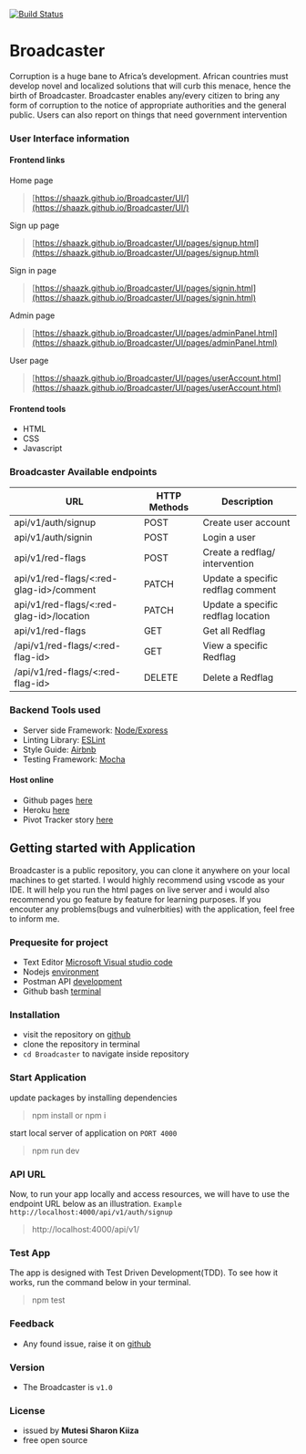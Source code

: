 [![Build Status](https://travis-ci.org/shaazk/Broadcaster.svg?branch=develop)](https://travis-ci.org/shaazk/Broadcaster)


# Broadcaster
Corruption is a huge bane to Africa’s development. African countries must develop novel and localized solutions that will curb this menace, hence the birth of Broadcaster. Broadcaster enables any/every citizen to bring any form of corruption to the notice of appropriate authorities and the general public. Users can also report on things that need government intervention

### User Interface information

#### Frontend links

Home page
>[https://shaazk.github.io/Broadcaster/UI/](https://shaazk.github.io/Broadcaster/UI/)


Sign up page
>[https://shaazk.github.io/Broadcaster/UI/pages/signup.html](https://shaazk.github.io/Broadcaster/UI/pages/signup.html)


Sign in page
>[https://shaazk.github.io/Broadcaster/UI/pages/signin.html](https://shaazk.github.io/Broadcaster/UI/pages/signin.html)


Admin page
>[https://shaazk.github.io/Broadcaster/UI/pages/adminPanel.html](https://shaazk.github.io/Broadcaster/UI/pages/adminPanel.html)


User page
>[https://shaazk.github.io/Broadcaster/UI/pages/userAccount.html](https://shaazk.github.io/Broadcaster/UI/pages/userAccount.html)


#### Frontend tools
- HTML
- CSS
- Javascript

### Broadcaster Available endpoints
|     URL     |     HTTP Methods     |     Description     |
| ----------- | -------------------- | ------------------- |
|api/v1/auth/signup | POST | Create user account |
|api/v1/auth/signin |POST  | Login a user |
|api/v1/red-flags|POST| Create a redflag/ intervention|
|api/v1/red-flags/<:red-glag-id>/comment|PATCH|Update a specific redflag comment|
|api/v1/red-flags/<:red-glag-id>/location|PATCH|Update a specific redflag location|
|api/v1/red-flags|GET|Get all Redflag|
|/api/v1/red-flags/<:red-flag-id>|GET|View a specific Redflag|
|/api/v1/red-flags/<:red-flag-id>|DELETE|Delete a Redflag|


### Backend Tools used
 - Server side Framework: [Node/Express](https://expressjs.com/)
 - Linting Library: [ESLint](https://eslint.org/)
 - Style Guide: [Airbnb](https://github.com/airbnb/javascript)
 - Testing Framework: [Mocha](https://mochajs.org/)

#### Host online
 - Github pages [here](https://shaazk.github.io/Broadcaster/UI/)
 - Heroku [here](https://broadcaster01.herokuapp.com/)
 - Pivot Tracker story [here](https://www.pivotaltracker.com/n/projects/2410905)


## Getting started with Application
Broadcaster is a public repository, you can clone it anywhere on your local machines to get started. I would highly recommend using vscode as your IDE. It will help you run the html pages on live server and i would also recommend you go feature by feature for learning purposes. If you encouter any problems(bugs and vulnerbities) with the application, feel free to inform me.

### Prequesite for project
- Text Editor [Microsoft Visual studio code](https://code.visualstudio.com/)
- Nodejs [environment](https://nodejs.org/en/)
- Postman API [development](https://www.getpostman.com/)
- Github bash [terminal](https://git-scm.com/downloads) 

### Installation
- visit the repository on [github](https://github.com/shaazk/Broadcaster)
- clone the repository in terminal
- `cd Broadcaster`  to navigate inside repository

### Start Application
update packages by installing dependencies
 >npm install or npm i

start local server of application on `PORT 4000`
>npm run dev

### API URL
Now, to run your app locally and access resources, we will have to use the  endpoint URL below as an illustration.
` Example http://localhost:4000/api/v1/auth/signup `
> http://localhost:4000/api/v1/

### Test App
The app is designed with Test Driven Development(TDD). To see how it works, run the command below in your terminal.
>npm test

### Feedback
- Any found issue, raise it on [github](https://github.com/shaazk/Broadcaster/issues)

### Version
- The Broadcaster is `v1.0`

### License
- issued by **Mutesi Sharon Kiiza**
- free open source